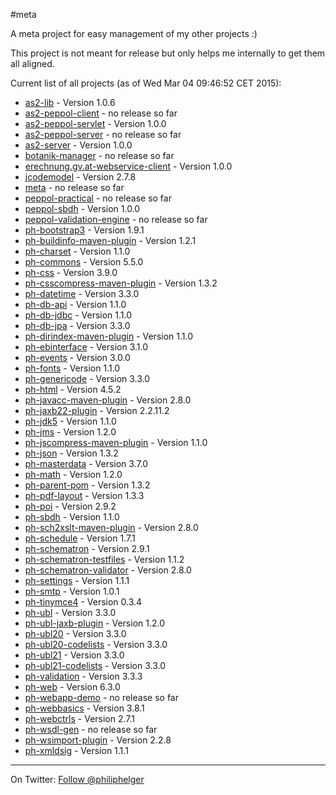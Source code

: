#meta

A meta project for easy management of my other projects :)

This project is not meant for release but only helps me internally to get them all aligned.

Current list of all projects (as of Wed Mar 04 09:46:52 CET 2015):

 * [as2-lib](https://github.com/phax/as2-lib) - Version 1.0.6
 * [as2-peppol-client](https://github.com/phax/as2-peppol-client) - no release so far
 * [as2-peppol-servlet](https://github.com/phax/as2-peppol-servlet) - Version 1.0.0
 * [as2-peppol-server](https://github.com/phax/as2-peppol-server) - no release so far
 * [as2-server](https://github.com/phax/as2-server) - Version 1.0.0
 * [botanik-manager](https://github.com/phax/botanik-manager) - no release so far
 * [erechnung.gv.at-webservice-client](https://github.com/phax/erechnung.gv.at-webservice-client) - Version 1.0.0
 * [jcodemodel](https://github.com/phax/jcodemodel) - Version 2.7.8
 * [meta](https://github.com/phax/meta) - no release so far
 * [peppol-practical](https://github.com/phax/peppol-practical) - no release so far
 * [peppol-sbdh](https://github.com/phax/peppol-sbdh) - Version 1.0.0
 * [peppol-validation-engine](https://github.com/phax/peppol-validation-engine) - no release so far
 * [ph-bootstrap3](https://github.com/phax/ph-bootstrap3) - Version 1.9.1
 * [ph-buildinfo-maven-plugin](https://github.com/phax/ph-buildinfo-maven-plugin) - Version 1.2.1
 * [ph-charset](https://github.com/phax/ph-charset) - Version 1.1.0
 * [ph-commons](https://github.com/phax/ph-commons) - Version 5.5.0
 * [ph-css](https://github.com/phax/ph-css) - Version 3.9.0
 * [ph-csscompress-maven-plugin](https://github.com/phax/ph-csscompress-maven-plugin) - Version 1.3.2
 * [ph-datetime](https://github.com/phax/ph-datetime) - Version 3.3.0
 * [ph-db-api](https://github.com/phax/ph-db-api) - Version 1.1.0
 * [ph-db-jdbc](https://github.com/phax/ph-db-jdbc) - Version 1.1.0
 * [ph-db-jpa](https://github.com/phax/ph-db-jpa) - Version 3.3.0
 * [ph-dirindex-maven-plugin](https://github.com/phax/ph-dirindex-maven-plugin) - Version 1.1.0
 * [ph-ebinterface](https://github.com/phax/ph-ebinterface) - Version 3.1.0
 * [ph-events](https://github.com/phax/ph-events) - Version 3.0.0
 * [ph-fonts](https://github.com/phax/ph-fonts) - Version 1.1.0
 * [ph-genericode](https://github.com/phax/ph-genericode) - Version 3.3.0
 * [ph-html](https://github.com/phax/ph-html) - Version 4.5.2
 * [ph-javacc-maven-plugin](https://github.com/phax/ph-javacc-maven-plugin) - Version 2.8.0
 * [ph-jaxb22-plugin](https://github.com/phax/ph-jaxb22-plugin) - Version 2.2.11.2
 * [ph-jdk5](https://github.com/phax/ph-jdk5) - Version 1.1.0
 * [ph-jms](https://github.com/phax/ph-jms) - Version 1.2.0
 * [ph-jscompress-maven-plugin](https://github.com/phax/ph-jscompress-maven-plugin) - Version 1.1.0
 * [ph-json](https://github.com/phax/ph-json) - Version 1.3.2
 * [ph-masterdata](https://github.com/phax/ph-masterdata) - Version 3.7.0
 * [ph-math](https://github.com/phax/ph-math) - Version 1.2.0
 * [ph-parent-pom](https://github.com/phax/ph-parent-pom) - Version 1.3.2
 * [ph-pdf-layout](https://github.com/phax/ph-pdf-layout) - Version 1.3.3
 * [ph-poi](https://github.com/phax/ph-poi) - Version 2.9.2
 * [ph-sbdh](https://github.com/phax/ph-sbdh) - Version 1.1.0
 * [ph-sch2xslt-maven-plugin](https://github.com/phax/ph-sch2xslt-maven-plugin) - Version 2.8.0
 * [ph-schedule](https://github.com/phax/ph-schedule) - Version 1.7.1
 * [ph-schematron](https://github.com/phax/ph-schematron) - Version 2.9.1
 * [ph-schematron-testfiles](https://github.com/phax/ph-schematron-testfiles) - Version 1.1.2
 * [ph-schematron-validator](https://github.com/phax/ph-schematron-validator) - Version 2.8.0
 * [ph-settings](https://github.com/phax/ph-settings) - Version 1.1.1
 * [ph-smtp](https://github.com/phax/ph-smtp) - Version 1.0.1
 * [ph-tinymce4](https://github.com/phax/ph-tinymce4) - Version 0.3.4
 * [ph-ubl](https://github.com/phax/ph-ubl) - Version 3.3.0
 * [ph-ubl-jaxb-plugin](https://github.com/phax/ph-ubl-jaxb-plugin) - Version 1.2.0
 * [ph-ubl20](https://github.com/phax/ph-ubl20) - Version 3.3.0
 * [ph-ubl20-codelists](https://github.com/phax/ph-ubl20-codelists) - Version 3.3.0
 * [ph-ubl21](https://github.com/phax/ph-ubl21) - Version 3.3.0
 * [ph-ubl21-codelists](https://github.com/phax/ph-ubl21-codelists) - Version 3.3.0
 * [ph-validation](https://github.com/phax/ph-validation) - Version 3.3.3
 * [ph-web](https://github.com/phax/ph-web) - Version 6.3.0
 * [ph-webapp-demo](https://github.com/phax/ph-webapp-demo) - no release so far
 * [ph-webbasics](https://github.com/phax/ph-webbasics) - Version 3.8.1
 * [ph-webctrls](https://github.com/phax/ph-webctrls) - Version 2.7.1
 * [ph-wsdl-gen](https://github.com/phax/ph-wsdl-gen) - no release so far
 * [ph-wsimport-plugin](https://github.com/phax/ph-wsimport-plugin) - Version 2.2.8
 * [ph-xmldsig](https://github.com/phax/ph-xmldsig) - Version 1.1.1

---

On Twitter: <a href="https://twitter.com/philiphelger">Follow @philiphelger</a>
